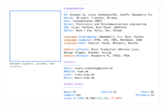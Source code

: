 <a href="https://github.com/HimuCodes">
  <picture>
    <source media="(prefers-color-scheme: dark)" srcset="https://raw.githubusercontent.com/HimuCodes/HimuCodes/main/dark.svg?b=1757993179">
    <img alt="HimuCodes's GitHub Profile README" src="https://raw.githubusercontent.com/HimuCodes/HimuCodes/main/light.svg?b=1757993179">
  </picture>
</a>
